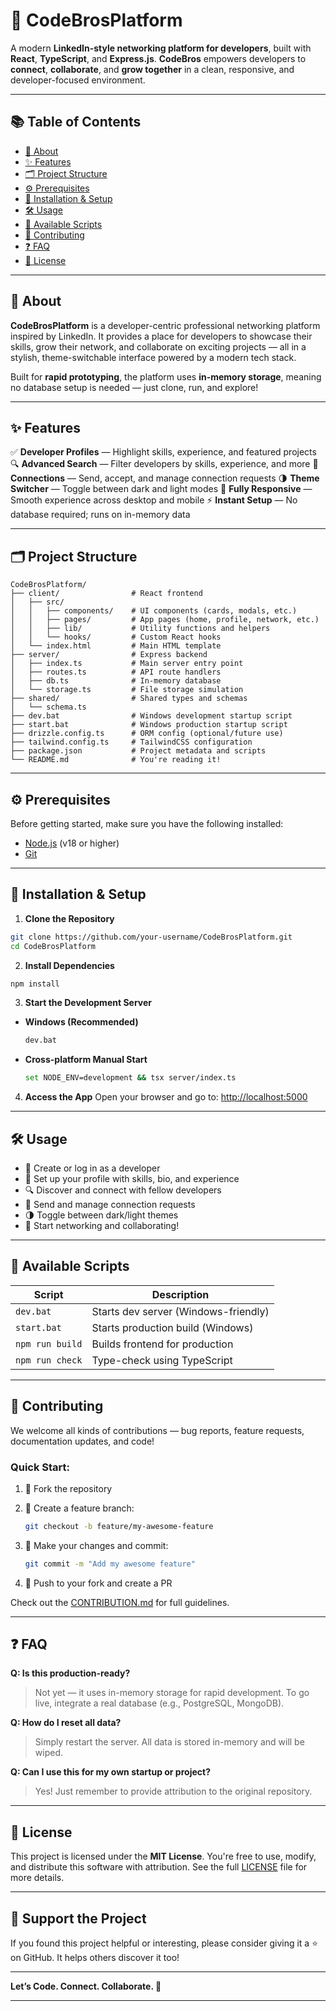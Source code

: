 # 🚀 CodeBrosPlatform

A modern **LinkedIn-style networking platform for developers**, built with **React**, **TypeScript**, and **Express.js**.
**CodeBros** empowers developers to **connect**, **collaborate**, and **grow together** in a clean, responsive, and developer-focused environment.

---

## 📚 Table of Contents

* [📖 About](#-about)
* [✨ Features](#-features)
* [🗂 Project Structure](#-project-structure)
* [⚙️ Prerequisites](#️-prerequisites)
* [🚀 Installation & Setup](#-installation--setup)
* [🛠 Usage](#-usage)
* [📜 Available Scripts](#-available-scripts)
* [🤝 Contributing](#-contributing)
* [❓ FAQ](#-faq)
* [📄 License](#-license)

---

## 📖 About

**CodeBrosPlatform** is a developer-centric professional networking platform inspired by LinkedIn. It provides a place for developers to showcase their skills, grow their network, and collaborate on exciting projects — all in a stylish, theme-switchable interface powered by a modern tech stack.

Built for **rapid prototyping**, the platform uses **in-memory storage**, meaning no database setup is needed — just clone, run, and explore!

---

## ✨ Features

✅ **Developer Profiles** — Highlight skills, experience, and featured projects
🔍 **Advanced Search** — Filter developers by skills, experience, and more
🤝 **Connections** — Send, accept, and manage connection requests
🌗 **Theme Switcher** — Toggle between dark and light modes
📱 **Fully Responsive** — Smooth experience across desktop and mobile
⚡ **Instant Setup** — No database required; runs on in-memory data

---

## 🗂 Project Structure

```
CodeBrosPlatform/
├── client/                # React frontend
│   ├── src/
│   │   ├── components/    # UI components (cards, modals, etc.)
│   │   ├── pages/         # App pages (home, profile, network, etc.)
│   │   ├── lib/           # Utility functions and helpers
│   │   └── hooks/         # Custom React hooks
│   └── index.html         # Main HTML template
├── server/                # Express backend
│   ├── index.ts           # Main server entry point
│   ├── routes.ts          # API route handlers
│   ├── db.ts              # In-memory database
│   └── storage.ts         # File storage simulation
├── shared/                # Shared types and schemas
│   └── schema.ts
├── dev.bat                # Windows development startup script
├── start.bat              # Windows production startup script
├── drizzle.config.ts      # ORM config (optional/future use)
├── tailwind.config.ts     # TailwindCSS configuration
├── package.json           # Project metadata and scripts
└── README.md              # You're reading it!
```

---

## ⚙️ Prerequisites

Before getting started, make sure you have the following installed:

* [Node.js](https://nodejs.org/) (v18 or higher)
* [Git](https://git-scm.com/)

---

## 🚀 Installation & Setup

1. **Clone the Repository**

```bash
git clone https://github.com/your-username/CodeBrosPlatform.git
cd CodeBrosPlatform
```

2. **Install Dependencies**

```bash
npm install
```

3. **Start the Development Server**

* **Windows (Recommended)**

  ```bash
  dev.bat
  ```

* **Cross-platform Manual Start**

  ```bash
  set NODE_ENV=development && tsx server/index.ts
  ```

4. **Access the App**
   Open your browser and go to:
   [http://localhost:5000](http://localhost:5000)

---

## 🛠 Usage

* 🧑 Create or log in as a developer
* 📝 Set up your profile with skills, bio, and experience
* 🔍 Discover and connect with fellow developers
* 📩 Send and manage connection requests
* 🌗 Toggle between dark/light themes
* 💬 Start networking and collaborating!

---

## 📜 Available Scripts

| Script          | Description                          |
| --------------- | ------------------------------------ |
| `dev.bat`       | Starts dev server (Windows-friendly) |
| `start.bat`     | Starts production build (Windows)    |
| `npm run build` | Builds frontend for production       |
| `npm run check` | Type-check using TypeScript          |

---

## 🤝 Contributing

We welcome all kinds of contributions — bug reports, feature requests, documentation updates, and code!

### Quick Start:

1. 🍴 Fork the repository
2. 🔧 Create a feature branch:

   ```bash
   git checkout -b feature/my-awesome-feature
   ```
3. 💾 Make your changes and commit:

   ```bash
   git commit -m "Add my awesome feature"
   ```
4. 🚀 Push to your fork and create a PR

Check out the [CONTRIBUTION.md](CONTRIBUTION.md) for full guidelines.

---

## ❓ FAQ

**Q: Is this production-ready?**

> Not yet — it uses in-memory storage for rapid development. To go live, integrate a real database (e.g., PostgreSQL, MongoDB).

**Q: How do I reset all data?**

> Simply restart the server. All data is stored in-memory and will be wiped.

**Q: Can I use this for my own startup or project?**

> Yes! Just remember to provide attribution to the original repository.

---

## 📄 License

This project is licensed under the **MIT License**.
You're free to use, modify, and distribute this software with attribution.
See the full [LICENSE](LICENSE) file for more details.

---

## 🙌 Support the Project

If you found this project helpful or interesting, please consider giving it a ⭐ on GitHub. It helps others discover it too!

---

**Let’s Code. Connect. Collaborate. 🚀**

---
